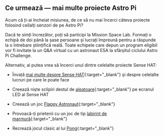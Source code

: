 ## Ce urmează — mai multe proiecte Astro Pi

Acum că ți-ai încheiat misiunea, de ce să nu mai încerci câteva proiecte folosind ceilalți senzori de pe Astro Pi?

Dacă te simți încrezător, poți să participi la Mission Space Lab. Formați o echipă de doi până la șase persoane și lucrați împreună pentru a răspunde la o întrebare științifică reală. Toate echipele care depun un program eligibil vor fi invitate la un Q&A virtual cu un astronaut ESA la sfârșitul ciclului Astro Pi Challenge.

Alternativ, ai putea vrea să încerci unul dintre celelalte proiecte Sense HAT:

+ Învață [mai multe despre Sense HAT](https://projects.raspberrypi.org/en/projects/getting-started-with-the-sense-hat){:target="_blank"} și despre celelalte lucruri pe care le poate face

+ Creează niște sclipiri destul de [aleatoare](https://projects.raspberrypi.org/en/projects/sense-hat-random-sparkles){:target="_blank"} pe ecranul LED al Sense HAT

+ Creează un joc [Flappy Astronaut](https://projects.raspberrypi.org/en/projects/flappy-astronaut){:target="_blank"}

+ Provoacă-ți prietenii cu un joc de tip [labirint de marmură](https://projects.raspberrypi.org/en/projects/sense-hat-marble-maze){:target="_blank"}

+ Recrează jocul clasic al lui [Pong](https://projects.raspberrypi.org/en/projects/sense-hat-pong){:target="_blank"}
